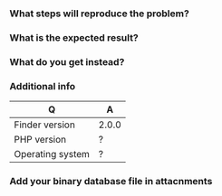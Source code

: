 ### What steps will reproduce the problem?

### What is the expected result?

### What do you get instead?

### Additional info

|Q|A|
|---|---|
|Finder version|2.0.0|
|PHP version|?| 
|Operating system|?|

### Add your binary database file in attacnments

